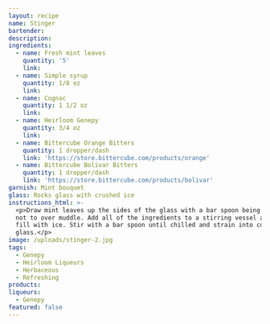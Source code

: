 ```yaml
---
layout: recipe
name: Stinger
bartender:
description:
ingredients:
  - name: Fresh mint leaves
    quantity: '5'
    link:
  - name: Simple syrup
    quantity: 1/8 oz
    link:
  - name: Cognac
    quantity: 1 1/2 oz
    link:
  - name: Heirloom Genepy
    quantity: 3/4 oz
    link:
  - name: Bittercube Orange Bitters
    quantity: 1 dropper/dash
    link: 'https://store.bittercube.com/products/orange'
  - name: Bittercube Bolivar Bitters
    quantity: 1 dropper/dash
    link: 'https://store.bittercube.com/products/bolivar'
garnish: Mint bouquet
glass: Rocks glass with crushed ice
instructions_html: >-
  <p>Draw mint leaves up the sides of the glass with a bar spoon being cautious
  not to over muddle. Add all of the ingredients to a stirring vessel and then
  fill with ice. Stir with a bar spoon until chilled and strain into cocktail
  glass.</p>
image: /uploads/stinger-2.jpg
tags:
  - Genepy
  - Heirloom Liqueurs
  - Herbaceous
  - Refreshing
products:
liqueurs:
  - Genepy
featured: false
---
```


